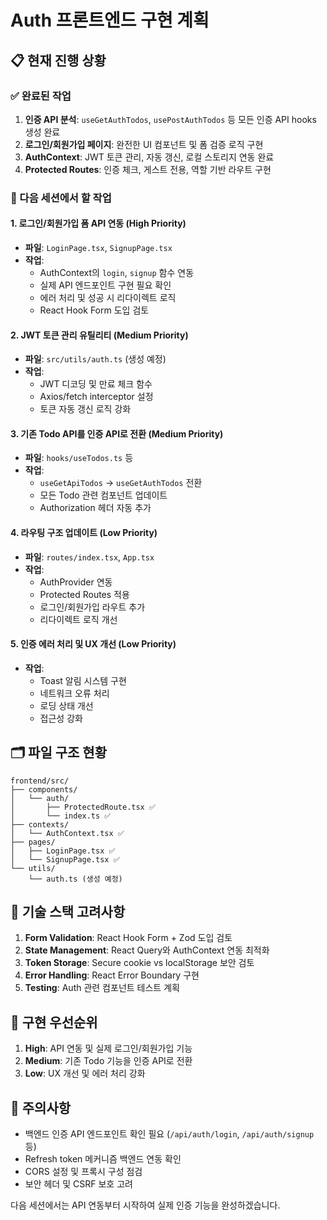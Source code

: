# Auth 프론트엔드 구현 계획

## 📋 현재 진행 상황

### ✅ 완료된 작업
1. **인증 API 분석**: `useGetAuthTodos`, `usePostAuthTodos` 등 모든 인증 API hooks 생성 완료
2. **로그인/회원가입 페이지**: 완전한 UI 컴포넌트 및 폼 검증 로직 구현
3. **AuthContext**: JWT 토큰 관리, 자동 갱신, 로컬 스토리지 연동 완료
4. **Protected Routes**: 인증 체크, 게스트 전용, 역할 기반 라우트 구현

### 🔄 다음 세션에서 할 작업

#### 1. 로그인/회원가입 폼 API 연동 (High Priority)
- **파일**: `LoginPage.tsx`, `SignupPage.tsx`
- **작업**: 
  - AuthContext의 `login`, `signup` 함수 연동
  - 실제 API 엔드포인트 구현 필요 확인
  - 에러 처리 및 성공 시 리다이렉트 로직
  - React Hook Form 도입 검토

#### 2. JWT 토큰 관리 유틸리티 (Medium Priority)  
- **파일**: `src/utils/auth.ts` (생성 예정)
- **작업**:
  - JWT 디코딩 및 만료 체크 함수
  - Axios/fetch interceptor 설정
  - 토큰 자동 갱신 로직 강화

#### 3. 기존 Todo API를 인증 API로 전환 (Medium Priority)
- **파일**: `hooks/useTodos.ts` 등
- **작업**:
  - `useGetApiTodos` → `useGetAuthTodos` 전환
  - 모든 Todo 관련 컴포넌트 업데이트
  - Authorization 헤더 자동 추가

#### 4. 라우팅 구조 업데이트 (Low Priority)
- **파일**: `routes/index.tsx`, `App.tsx`
- **작업**:
  - AuthProvider 연동
  - Protected Routes 적용
  - 로그인/회원가입 라우트 추가
  - 리다이렉트 로직 개선

#### 5. 인증 에러 처리 및 UX 개선 (Low Priority)
- **작업**:
  - Toast 알림 시스템 구현
  - 네트워크 오류 처리
  - 로딩 상태 개선
  - 접근성 강화

## 🗂️ 파일 구조 현황

```
frontend/src/
├── components/
│   └── auth/
│       ├── ProtectedRoute.tsx ✅
│       └── index.ts ✅
├── contexts/
│   └── AuthContext.tsx ✅
├── pages/
│   ├── LoginPage.tsx ✅
│   └── SignupPage.tsx ✅
└── utils/
    └── auth.ts (생성 예정)
```

## 🔧 기술 스택 고려사항

1. **Form Validation**: React Hook Form + Zod 도입 검토
2. **State Management**: React Query와 AuthContext 연동 최적화
3. **Token Storage**: Secure cookie vs localStorage 보안 검토
4. **Error Handling**: React Error Boundary 구현
5. **Testing**: Auth 관련 컴포넌트 테스트 계획

## 📝 구현 우선순위

1. **High**: API 연동 및 실제 로그인/회원가입 기능
2. **Medium**: 기존 Todo 기능을 인증 API로 전환
3. **Low**: UX 개선 및 에러 처리 강화

## 🚨 주의사항

- 백엔드 인증 API 엔드포인트 확인 필요 (`/api/auth/login`, `/api/auth/signup` 등)
- Refresh token 메커니즘 백엔드 연동 확인
- CORS 설정 및 프록시 구성 점검
- 보안 헤더 및 CSRF 보호 고려

다음 세션에서는 API 연동부터 시작하여 실제 인증 기능을 완성하겠습니다.